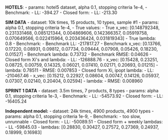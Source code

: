 **HOTEL5**: 
    - params: hotel5 dataset, alpha 0.1, stopping criteria 1e-4, 
    - Benchmark:
        - LL: -394.27
    - Closed form:
        - LL: -213.30

**SIM DATA**
    - dataset: 10k times, 15 products, 10 types, sample #1
    - params: alpha 0.1, stopping criteria 1e-4, 
    - True values:
        - True x_vec: [0.148792348, 0.231331468, 0.085121344, 0.004869606, 0.142366357, 0.05919758, 0.070649566, 0.022415964, 0.203436424, 0.031819343]
        - True lambda: 0.8
    - Benchmark:
        - Benchmark LL: -217817.27
        - Benchmark x_vec: [0.13766, 0.17220, 0.08931, 0.09812, 0.07734, 0.09444, 0.07908, 0.05426, 0.18230, 0.01527]
        - Benchmark lambda: 0.73732
        - Benchmark RMSE: 0.04626
    - Closed form Xi's and lambda:
        - LL: -126888.76
        - x_vec: [0.15428, 0.23251, 0.08725, 0.00759, 0.14325, 0.06021, 0.07410, 0.02171, 0.20693, 0.01215]
        - lambda: 0.78511
        - RMSE: 0.007853
    - Closed form Xi, ipopt lambda:
        - LL: -210467.46
        - x_vec: [0.15212, 0.22927, 0.08604, 0.00747, 0.14126, 0.05937, 0.07307, 0.02140, 0.20404,
        0.02594]
        - lambda: 
        - RMSE: 0.008960


**SPRINT 1 DATA**
    - dataset: 3.5m times, 7 products, 8 types
    - params: alpha 0.1, stopping criteria 1e-3, 
    - Benchmark:
        - LL: -54573.92
    - Closed form:
        - LL: -16405.24

**Independent model:**
    - dataset: 24k times, 4900 products, 4900 types
    - params: alpha 0.1, stopping criteria 1e-9, 
    - Benchmark:
        - too slow, unrunnable
    - Closed form:
        - LL: -50089.51
    - Closed form + weekly lambdas:
        - LL -59845.03
        - lambdas: [0.28830, 0.30427, 0.27572, 0.27369, 0.24937, 0.18999, 0.16983]